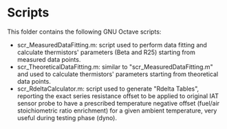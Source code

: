 # Scripts
This folder contains the following GNU Octave scripts:
- scr_MeasuredDataFitting.m: script used to perform data fitting and calculate thermistors' parameters (Beta and R25) starting from measured data points.
- scr_TheoreticalDataFitting.m: similar to "scr_MeasuredDataFitting.m" and used to calculate thermistors' parameters starting from theoretical data points.
- scr_RdeltaCalculator.m: script used to generate "Rdelta Tables", reporting the exact series resistance offset to be applied to original IAT sensor probe to have a prescribed temperature negative offset (fuel/air stoichiometric ratio enrichment) for a given ambient temperature, very useful during testing phase (dyno).

